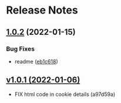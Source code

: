 # Release Notes

## [1.0.2](https://github.com/webflorist/privacy-policy-laravel/compare/v1.0.1...v1.0.2) (2022-01-15)


### Bug Fixes

* readme ([eb1c618](https://github.com/webflorist/privacy-policy-laravel/commit/eb1c61813af16be74ee878e69eed1e31a01b8f94))

## [v1.0.1 (2022-01-06)](https://github.com/webflorist/privacy-policy-text/compare/v1.0.0...v1.0.1)

- FIX html code in cookie details (a97d59a)
